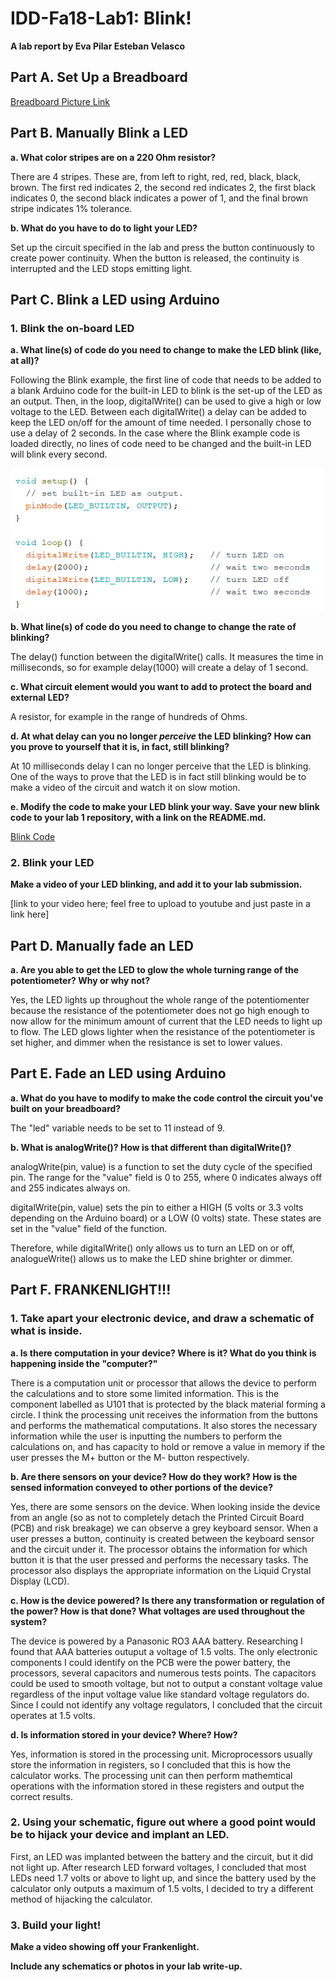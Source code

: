 # IDD-Fa18-Lab1: Blink!

**A lab report by Eva Pilar Esteban Velasco**

## Part A. Set Up a Breadboard

[Breadboard Picture Link](Breadboard_A.jpeg)


## Part B. Manually Blink a LED

**a. What color stripes are on a 220 Ohm resistor?**
 
There are 4 stripes. These are, from left to right, red, red, black, black, brown. The first red indicates 2, the second red indicates 2, the first black indicates 0, the second black indicates a power of 1, and the final brown stripe indicates 1% tolerance. 
 
**b. What do you have to do to light your LED?**

Set up the circuit specified in the lab and press the button continuously to create power continuity. When the button is released, the continuity is interrupted and the LED stops emitting light.

## Part C. Blink a LED using Arduino

### 1. Blink the on-board LED

**a. What line(s) of code do you need to change to make the LED blink (like, at all)?**

Following the Blink example, the first line of code that needs to be added to a blank Arduino code for the built-in LED to blink is the set-up of the LED as an output. Then, in the loop, digitalWrite() can be used to give a high or low voltage to the LED. Between each digitalWrite() a delay can be added to keep the LED on/off for the amount of time needed. I personally chose to use a delay of 2 seconds. In the case where the Blink example code is loaded directly, no lines of code need to be changed and the built-in LED will blink every second.

![Blink](Inbuilt_Blink.png)

**b. What line(s) of code do you need to change to change the rate of blinking?**

The delay() function between the digitalWrite() calls. It measures the time in milliseconds, so for example delay(1000) will create a delay of 1 second.

**c. What circuit element would you want to add to protect the board and external LED?**

A resistor, for example in the range of hundreds of Ohms. 
 
**d. At what delay can you no longer *perceive* the LED blinking? How can you prove to yourself that it is, in fact, still blinking?**

At 10 milliseconds delay I can no longer perceive that the LED is blinking. One of the ways to prove that the LED is in fact still blinking would be to make a video of the circuit and watch it on slow motion.

**e. Modify the code to make your LED blink your way. Save your new blink code to your lab 1 repository, with a link on the README.md.**

[Blink Code](Blink_Lab1.ino)

### 2. Blink your LED

**Make a video of your LED blinking, and add it to your lab submission.**

[link to your video here; feel free to upload to youtube and just paste in a link here]


## Part D. Manually fade an LED

**a. Are you able to get the LED to glow the whole turning range of the potentiometer? Why or why not?**

Yes, the LED lights up throughout the whole range of the potentiomenter because the resistance of the potentiometer does not go high enough to now allow for the minimum amount of current that the LED needs to light up to flow. The LED glows lighter when the resistance of the potentiometer is set higher, and dimmer when the resistance is set to lower values. 

## Part E. Fade an LED using Arduino

**a. What do you have to modify to make the code control the circuit you've built on your breadboard?**

The "led" variable needs to be set to 11 instead of 9. 

**b. What is analogWrite()? How is that different than digitalWrite()?**

analogWrite(pin, value) is a function to set the duty cycle of the specified pin. The range for the "value" field is 0 to 255, where 0 indicates always off and 255 indicates always on.

digitalWrite(pin, value) sets the pin to either a HIGH (5 volts or 3.3 volts depending on the Arduino board) or a LOW (0 volts) state. These states are set in the "value" field of the function.

Therefore, while digitalWrite() only allows us to turn an LED on or off, analogueWrite() allows us to make the LED shine brighter or dimmer.

## Part F. FRANKENLIGHT!!!

### 1. Take apart your electronic device, and draw a schematic of what is inside. 

**a. Is there computation in your device? Where is it? What do you think is happening inside the "computer?"**

There is a computation unit or processor that allows the device to perform the calculations and to store some limited information. This is the component labelled as U101 that is protected by the black material forming a circle. I think the processing unit receives the information from the buttons and performs the mathematical computations. It also stores the necessary information while the user is inputting the numbers to perform the calculations on, and has capacity to hold or remove a value in memory if the user presses the M+ button or the M- button respectively.

**b. Are there sensors on your device? How do they work? How is the sensed information conveyed to other portions of the device?**

Yes, there are some sensors on the device. When looking inside the device from an angle (so as not to completely detach the Printed Circuit Board (PCB) and risk breakage) we can observe a grey keyboard sensor. When a user presses a button, continuity is created between the keyboard sensor and the circuit under it. The processor obtains the information for which button it is that the user pressed and performs the necessary tasks. The processor also displays the appropriate information on the Liquid Crystal Display (LCD). 

**c. How is the device powered? Is there any transformation or regulation of the power? How is that done? What voltages are used throughout the system?**

The device is powered by a Panasonic RO3 AAA battery. Researching I found that AAA batteries outuput a voltage of 1.5 volts. The only electronic components I could identify on the PCB were the power battery, the processors, several capacitors and numerous tests points. The capacitors could be used to smooth voltage, but not to output a constant voltage value regardless of the input voltage value like standard voltage regulators do. Since I could not identify any voltage regulators, I concluded that the circuit operates at 1.5 volts. 


**d. Is information stored in your device? Where? How?**

Yes, information is stored in the processing unit. Microprocessors usually store the information in registers, so I concluded that this is how the calculator works. The processing unit can then perform mathemtical operations with the information stored in these registers and output the correct results. 

### 2. Using your schematic, figure out where a good point would be to hijack your device and implant an LED.

First, an LED was implanted between the battery and the circuit, but it did not light up. After research LED forward voltages, I concluded that most LEDs need 1.7 volts or above to light up, and since the battery used by the calculator only outputs a maximum of 1.5 volts, I decided to try a different method of hijacking the calculator. 

### 3. Build your light!

**Make a video showing off your Frankenlight.**

**Include any schematics or photos in your lab write-up.**
